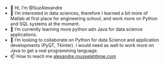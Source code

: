 - 👋 Hi, I’m @SuzAlexandre
- 👀 I’m interested in data sciences, therefore I learned a bit more of Matlab at first place for engineering school, and work more on Python and SQL systems at the moment. 
- 🌱 I’m currently learning more python adn Java for data science applications.
- 💞️ I’m looking to collaborate on Python for data Science and application developments (PyQT, Tkinter). I would need as well to work more on Java to get a real programming language. 
- 📫 How to reach me alexandre.rousselet@me.com

<!---
SuzAlexandre/SuzAlexandre is a ✨ special ✨ repository because its `README.md` (this file) appears on your GitHub profile.
You can click the Preview link to take a look at your changes.
--->
